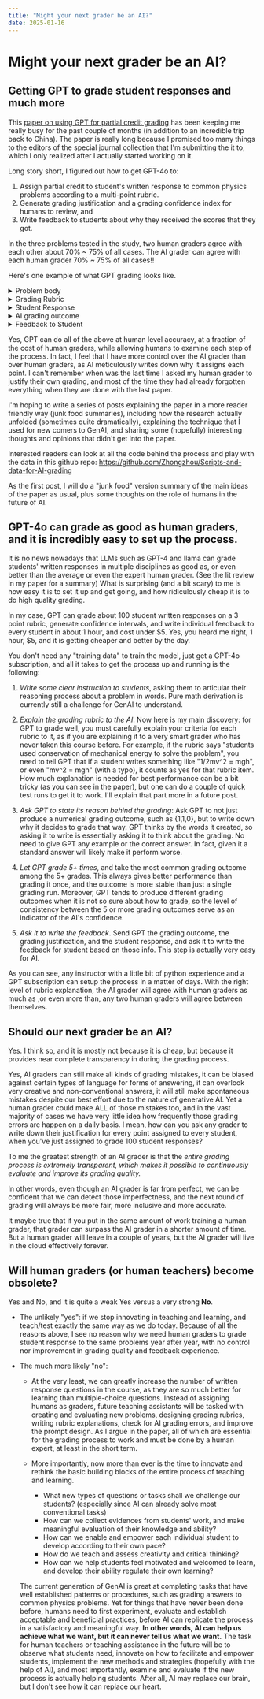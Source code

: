 ```yaml
---
title: "Might your next grader be an AI?"
date: 2025-01-16
---
```


# Might your next grader be an AI? 
## Getting GPT to grade student responses and much more
This [paper on using GPT for partial credit grading](https://arxiv.org/abs/2412.06910) has been keeping me really busy for the past couple of months (in addition to an incredible trip back to China). The paper is really long because I promised too many things to the editors of the special journal collection that I'm submitting the it to, which I only realized after I actually started working on it.  

Long story short, I figured out how to get GPT-4o to: 
1. Assign partial credit to student's written response to common physics problems according to a multi-point rubric.
2. Generate grading justification and a grading confidence index for humans to review, and 
3. Write feedback to students about why they received the scores that they got. 

In the three problems tested in the study, two human graders agree with each other about 70% ~ 75% of all cases. The AI grader can agree with each human grader 70% ~ 75% of all cases!! 

Here's one example of what GPT grading looks like.

<details>
    <summary>Problem body</summary>
    A small massive ball of mass [m] kg is dropped straight down into a tube containing an ideal spring. The spring has spring constant k = [k] N/m and relaxed length of L0 = [L0] meters. The ball was launched to a height of h = [h] meters above the top of the spring. When the spring was compressed to a length of L = [L] meters, what is the magnitude of velocity v of the ball at that time in units of meters per second?
</details>

<details>
    <summary>Grading Rubric</summary>
    # Item 1: The student wrote down conservation of mechanical energy equation or indicated that mechanical energy can be used to solve the problem 

    # Item 2: The potential energy term of the conservation of mechanical energy formula contains both a gravitational potential energy term and an elastic potential energy term.

    # Item 3: The gravitational potential energy term contains a modification to the height h, similar to mg(h + L - L_0), and shouldn't be just mgh or mgL

    (Each item gets 1 point when satisfied)
</details>

<details>
    <summary>Student Response</summary>
    
    1) The problem above is asking for the magnitude of the final velocityÂ¬â€ 

    2) I broke the problem down into the following steps

    a). Set up a coordinate system in which the final state of the ball is considered zero in the y direction. This allows me to say that there is no final gravitational potential energy, and allows me to properly solve for the height of the ball initially to find the initial gravitational potential energy. I can do this by adding together the height of the ball above the cylinder and the length the spring was compressed.

    b). Set up a law of conservation of mechanical energy equation(ME initial = ME final). This is allowed because there are no non conservative forces acting on the system
    
    c). Solve my equation for v final and plug in my valuesÂ¬â€ 

    d). Take the absolute value to give me the magnitude of the final velocity
    
</details>

<details>
    <summary>AI grading outcome</summary>
    
    Let's evaluate the student's response based on the given rubric.

    ### Item 1: Conservation of Mechanical Energy
    The student states: 
    - "Set up a law of conservation of mechanical energy equation(ME initial = ME final). This is allowed because there are no non conservative forces acting on the system."
    This clearly indicates the use of conservation of mechanical energy. 

    **Conclusion: Satisfied**
    **Points: 1**

    ### Item 2: Inclusion of Gravitational and Elastic Potential Energy Terms
    The student mentions:
    - "I can do this by adding together the height of the ball above the cylinder and the length the spring was compressed."
    - However, they do not explicitly mention elastic potential energy or its mathematical representation (e.g., 0.5kx^2).

    **Conclusion: Not Satisfied**
    **Points: 0**

    ### Item 3: Modification to the Height in Gravitational Potential Energy
    The student states:
    - "I can do this by adding together the height of the ball above the cylinder and the length the spring was compressed."
    This implies that the student understands the modification needed for the gravitational potential energy term.

    **Conclusion: Satisfied**
    **Points: 1**

    ### Final Grading Response
    Based on the above evaluation:
    **Vector: {1,0,1}**

    

</details>

<details>
    <summary>Feedback to Student</summary>

    Partial credit grading for this problem is based on the following aspects:
    First, whether you indicated the use of the conservation of mechanical energy to solve the problem.
    Second, whether your explanation included both gravitational potential energy and elastic potential energy terms.
    Finally, whether your explanation showed that the gravitational potential energy calculation involved a modification to the height h.

    You clearly showed that you used the conservation of mechanical energy by stating, "Set up a law of conservation of mechanical energy equation(ME initial = ME final)." This clearly indicates your understanding of using mechanical energy conservation to solve the problem.

    You also indicated that the calculation of the gravitational potential energy involves a modification to the height h by saying, "I can do this by adding together the height of the ball above the cylinder and the length the spring was compressed."

    However, your explanation did not show that you included both gravitational potential energy and elastic potential energy terms in your solution. While you mentioned the height modification for gravitational potential energy, there was no explicit mention or mathematical representation of the elastic potential energy, such as 0.5kx^2.

    If you have any questions regarding the grading, do not hesitate to reach out to your teacher.
</details>


Yes, GPT can do all of the above at human level accuracy, at a fraction of the cost of human graders, while allowing humans to examine each step of the process. In fact, I feel that I have more control over the AI grader than over human graders, as AI meticulously writes down why it assigns each point. I can't remember when was the last time I asked my human grader to justify their own grading, and most of the time they had already forgotten everything when they are done with the last paper.

I'm hoping to write a series of posts explaining the paper in a more reader friendly way (junk food summaries), including how the research actually unfolded (sometimes quite dramatically), explaining the technique that I used for new comers to GenAI, and sharing some (hopefully) interesting thoughts and opinions that didn't get into the paper.

Interested readers can look at all the code behind the process and play with the data in this github repo: https://github.com/Zhongzhou/Scripts-and-data-for-AI-grading

As the first post, I will do a "junk food" version summary of the main ideas of the paper as usual, plus some thoughts on the role of humans in the future of AI. 

## GPT-4o can grade as good as human graders, and it is incredibly easy to set up the process.

It is no news nowadays that LLMs such as GPT-4 and llama can grade students' written responses in multiple disciplines as good as, or even better than the average or even the expert human grader. (See the lit review in my paper for a summary) What is surprising (and a bit scary) to me is how easy it is to set it up and get going, and how ridiculously cheap it is to do high quality grading.

In my case, GPT can grade about 100 student written responses on a 3 point rubric, generate confidence intervals, and write individual feedback to every student in about 1 hour, and cost under $5. Yes, you heard me right, 1 hour, $5, and it is getting cheaper and better by the day. 

You don't need any "training data" to train the model, just get a GPT-4o subscription, and all it takes to get the process up and running is the following:

1. *Write some clear instruction to students*, asking them to articular their reasoning process about a problem in words. Pure math derivation is currently still a challenge for GenAI to understand. 

2. *Explain the grading rubric to the AI*. Now here is my main discovery: for GPT to grade well, you must carefully explain your criteria for each rubric to it, as if you are explaining it to a very smart grader who has never taken this course before. For example, if the rubric says "students used conservation of mechanical energy to solve the problem", you need to tell GPT that if a student writes something like "1/2mv^2 = mgh", or even "mv^2 = mgh" (with a typo), it counts as yes for that rubric item. How much explanation is needed for best performance can be a bit tricky (as you can see in the paper), but one can do a couple of quick test runs to get it to work. 
I'll explain that part more in a future post. 

3. *Ask GPT to state its reason behind the grading*: Ask GPT to not just produce a numerical grading outcome, such as {1,1,0}, but to write down why it decides to grade that way. GPT thinks by the words it created, so asking it to write is essentially asking it to think about the grading. No need to give GPT any example or the correct answer. In fact, given it a standard answer will likely make it perform worse.

3. *Let GPT grade 5+ times*, and take the most common grading outcome among the 5+ grades. This always gives better performance than grading it once, and the outcome is more stable than just a single grading run. Moreover, GPT tends to produce different grading outcomes when it is not so sure about how to grade, so the level of consistency between the 5 or more grading outcomes serve as an indicator of the AI's confidence.

4. *Ask it to write the feedback*. Send GPT the grading outcome, the grading justification, and the student response, and ask it to write the feedback for student based on those info. This step is actually very easy for AI.


As you can see, any instructor with a little bit of python experience and a GPT subscription can setup the process in a matter of days. With the right level of rubric explanation, the AI grader will agree with human graders as much as ,or even more than, any two human graders will agree between themselves. 

## Should our next grader be an AI?

Yes. I think so, and it is mostly not because it is cheap, but because it provides near complete transparency in during the grading process.

Yes, AI graders can still make all kinds of grading mistakes, it can be biased against certain types of language for forms of answering, it can overlook very creative and non-conventional answers, it will still make spontaneous mistakes despite our best effort due to the nature of generative AI. Yet a human grader could make ALL of those mistakes too, and in the vast majority of cases we have very little idea how frequently those grading errors are  happen on a daily basis. I mean, how can you ask any grader to write down their justification for every point assigned to every student, when you've just assigned to grade 100 student responses?

To me the greatest strength of an AI grader is that the *entire grading process is extremely transparent, which makes it possible to continuously evaluate and improve its grading quality.*

In other words, even though an AI grader is far from perfect, we can be confident that we can detect those imperfectness, and the next round of grading will always be more fair, more inclusive and more accurate. 

It maybe true that if you put in the same amount of work training a human grader, that grader can surpass the AI grader in a shorter amount of time. But a human grader will leave in a couple of years, but the AI grader will live in the cloud effectively forever.

## Will human graders (or human teachers) become obsolete?

Yes and No, and it is quite a weak Yes versus a very strong **No**. 

* The unlikely "yes": if we stop innovating in teaching and learning, and teach/test exactly the same way as we do today.  Because of all the reasons above, I see no reason why we need human graders to grade student response to the same problems year after year, with no control nor improvement in grading quality and feedback experience. 

* The much more likely "no": 
  * At the very least, we can greatly increase the number of written response questions in the course, as they are so much better for learning than multiple-choice questions. Instead of assigning humans as graders, future teaching assistants will be tasked with creating and evaluating new problems, designing grading rubrics, writing rubric explanations, check for AI grading errors, and improve the prompt design. As I argue in the paper, all of which are essential for the grading process to work and must be done by a human expert, at least in the short term. 

  * More importantly, now more than ever is the time to innovate and rethink the basic building blocks of the entire process of teaching and learning. 
    * What new types of questions or tasks shall we challenge our students? (especially since AI can already solve most conventional tasks) 
    * How can we collect evidences from students' work, and make meaningful evaluation of their knowledge and ability? 
    * How can we enable and empower each individual student to develop according to their own pace? 
    * How do we teach and assess creativity and critical thinking?
    * How can we help students feel motivated and welcomed to learn, and develop their ability regulate their own learning?

  The current generation of GenAI is great at completing tasks that have well established patterns or procedures, such as grading answers to common physics problems. Yet for things that have never been done before, humans need to first experiment, evaluate and establish acceptable and beneficial practices, before AI can replicate the process in a satisfactory and meaningful way. **In other words, AI can help us achieve what we want, but it can never tell us what we want.** The task for human teachers or teaching assistance in the future will be to observe what students need, innovate on how to facilitate and empower students, implement the new methods and strategies (hopefully with the help of AI), and most importantly, examine and evaluate if the new process is actually helping students. After all, AI may replace our brain, but I don't see how it can replace our heart.





